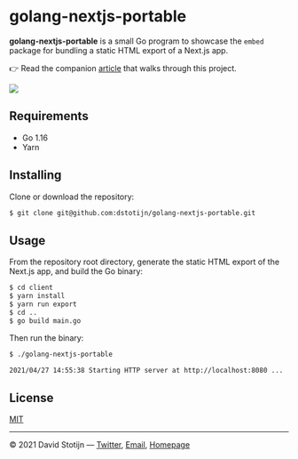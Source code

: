 # golang-nextjs-portable

**golang-nextjs-portable** is a small Go program to showcase the `embed` package
for bundling a static HTML export of a Next.js app.

👉 Read the companion
[article](https://v0x.nl/articles/portable-apps-go-nextjs) that walks
through this project.

<img src="https://v0x.nl/assets/articles/golang-nextjs-portable-og.png">

## Requirements

- Go 1.16
- Yarn

## Installing

Clone or download the repository:

```sh
$ git clone git@github.com:dstotijn/golang-nextjs-portable.git
```

## Usage

From the repository root directory, generate the static HTML export of the Next.js
app, and build the Go binary:

```sh
$ cd client
$ yarn install
$ yarn run export
$ cd ..
$ go build main.go
```

Then run the binary:

```sh
$ ./golang-nextjs-portable

2021/04/27 14:55:38 Starting HTTP server at http://localhost:8080 ...
```

## License

[MIT](/LICENSE)

---

© 2021 David Stotijn — [Twitter](https://twitter.com/dstotijn), [Email](mailto:dstotijn@gmail.com), [Homepage](https://v0x.nl)
